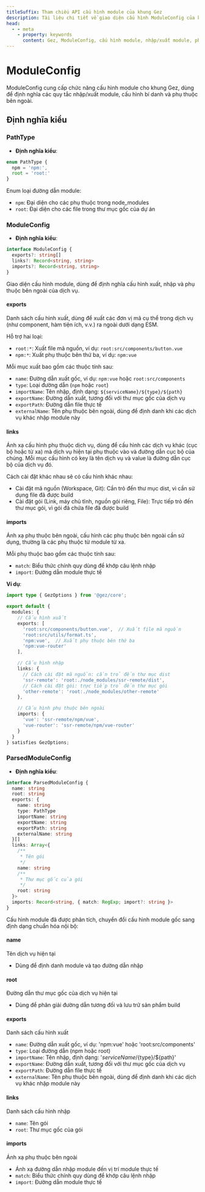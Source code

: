 ```yaml
---
titleSuffix: Tham chiếu API cấu hình module của khung Gez
description: Tài liệu chi tiết về giao diện cấu hình ModuleConfig của khung Gez, bao gồm các quy tắc nhập/xuất module, cấu hình bí danh và quản lý phụ thuộc bên ngoài, giúp nhà phát triển hiểu sâu về hệ thống module hóa của khung.
head:
  - - meta
    - property: keywords
      content: Gez, ModuleConfig, cấu hình module, nhập/xuất module, phụ thuộc bên ngoài, cấu hình bí danh, quản lý phụ thuộc, khung ứng dụng web
---
```


# ModuleConfig

ModuleConfig cung cấp chức năng cấu hình module cho khung Gez, dùng để định nghĩa các quy tắc nhập/xuất module, cấu hình bí danh và phụ thuộc bên ngoài.

## Định nghĩa kiểu

### PathType

- **Định nghĩa kiểu**:
```ts
enum PathType {
  npm = 'npm:', 
  root = 'root:'
}
```

Enum loại đường dẫn module:
- `npm`: Đại diện cho các phụ thuộc trong node_modules
- `root`: Đại diện cho các file trong thư mục gốc của dự án

### ModuleConfig

- **Định nghĩa kiểu**:
```ts
interface ModuleConfig {
  exports?: string[]
  links?: Record<string, string>
  imports?: Record<string, string>
}
```

Giao diện cấu hình module, dùng để định nghĩa cấu hình xuất, nhập và phụ thuộc bên ngoài của dịch vụ.

#### exports

Danh sách cấu hình xuất, dùng để xuất các đơn vị mã cụ thể trong dịch vụ (như component, hàm tiện ích, v.v.) ra ngoài dưới dạng ESM.

Hỗ trợ hai loại:
- `root:*`: Xuất file mã nguồn, ví dụ: `root:src/components/button.vue`
- `npm:*`: Xuất phụ thuộc bên thứ ba, ví dụ: `npm:vue`

Mỗi mục xuất bao gồm các thuộc tính sau:
- `name`: Đường dẫn xuất gốc, ví dụ: `npm:vue` hoặc `root:src/components`
- `type`: Loại đường dẫn (`npm` hoặc `root`)
- `importName`: Tên nhập, định dạng: `${serviceName}/${type}/${path}`
- `exportName`: Đường dẫn xuất, tương đối với thư mục gốc của dịch vụ
- `exportPath`: Đường dẫn file thực tế
- `externalName`: Tên phụ thuộc bên ngoài, dùng để định danh khi các dịch vụ khác nhập module này

#### links

Ánh xạ cấu hình phụ thuộc dịch vụ, dùng để cấu hình các dịch vụ khác (cục bộ hoặc từ xa) mà dịch vụ hiện tại phụ thuộc vào và đường dẫn cục bộ của chúng. Mỗi mục cấu hình có key là tên dịch vụ và value là đường dẫn cục bộ của dịch vụ đó.

Cách cài đặt khác nhau sẽ có cấu hình khác nhau:
- Cài đặt mã nguồn (Workspace, Git): Cần trỏ đến thư mục dist, vì cần sử dụng file đã được build
- Cài đặt gói (Link, máy chủ tĩnh, nguồn gói riêng, File): Trực tiếp trỏ đến thư mục gói, vì gói đã chứa file đã được build

#### imports

Ánh xạ phụ thuộc bên ngoài, cấu hình các phụ thuộc bên ngoài cần sử dụng, thường là các phụ thuộc từ module từ xa.

Mỗi phụ thuộc bao gồm các thuộc tính sau:
- `match`: Biểu thức chính quy dùng để khớp câu lệnh nhập
- `import`: Đường dẫn module thực tế

**Ví dụ**:
```ts title="entry.node.ts"
import type { GezOptions } from '@gez/core';

export default {
  modules: {
    // Cấu hình xuất
    exports: [
      'root:src/components/button.vue',  // Xuất file mã nguồn
      'root:src/utils/format.ts',
      'npm:vue',  // Xuất phụ thuộc bên thứ ba
      'npm:vue-router'
    ],

    // Cấu hình nhập
    links: {
      // Cách cài đặt mã nguồn: cần trỏ đến thư mục dist
      'ssr-remote': 'root:./node_modules/ssr-remote/dist',
      // Cách cài đặt gói: trực tiếp trỏ đến thư mục gói
      'other-remote': 'root:./node_modules/other-remote'
    },

    // Cấu hình phụ thuộc bên ngoài
    imports: {
      'vue': 'ssr-remote/npm/vue',
      'vue-router': 'ssr-remote/npm/vue-router'
    }
  }
} satisfies GezOptions;
```

### ParsedModuleConfig

- **Định nghĩa kiểu**:
```ts
interface ParsedModuleConfig {
  name: string
  root: string
  exports: {
    name: string
    type: PathType
    importName: string
    exportName: string
    exportPath: string
    externalName: string
  }[]
  links: Array<{
    /**
     * Tên gói
     */
    name: string
    /**
     * Thư mục gốc của gói
     */
    root: string
  }>
  imports: Record<string, { match: RegExp; import?: string }>
}
```

Cấu hình module đã được phân tích, chuyển đổi cấu hình module gốc sang định dạng chuẩn hóa nội bộ:

#### name
Tên dịch vụ hiện tại
- Dùng để định danh module và tạo đường dẫn nhập

#### root
Đường dẫn thư mục gốc của dịch vụ hiện tại
- Dùng để phân giải đường dẫn tương đối và lưu trữ sản phẩm build

#### exports
Danh sách cấu hình xuất
- `name`: Đường dẫn xuất gốc, ví dụ: 'npm:vue' hoặc 'root:src/components'
- `type`: Loại đường dẫn (npm hoặc root)
- `importName`: Tên nhập, định dạng: '${serviceName}/${type}/${path}'
- `exportName`: Đường dẫn xuất, tương đối với thư mục gốc của dịch vụ
- `exportPath`: Đường dẫn file thực tế
- `externalName`: Tên phụ thuộc bên ngoài, dùng để định danh khi các dịch vụ khác nhập module này

#### links
Danh sách cấu hình nhập
- `name`: Tên gói
- `root`: Thư mục gốc của gói

#### imports
Ánh xạ phụ thuộc bên ngoài
- Ánh xạ đường dẫn nhập module đến vị trí module thực tế
- `match`: Biểu thức chính quy dùng để khớp câu lệnh nhập
- `import`: Đường dẫn module thực tế